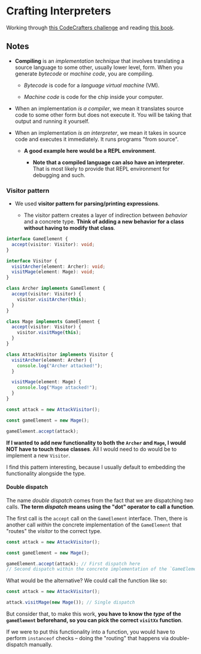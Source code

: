 # Crafting Interpreters

Working through [this CodeCrafters challenge](https://app.codecrafters.io/courses/interpreter) and reading [this book](https://craftinginterpreters.com/).

## Notes

- **Compiling** is an _implementation technique_ that involves translating a source language to some other, usually lower level, form. When you generate _bytecode_ or _machine code_, you are compiling.

  - _Bytecode_ is code for a _language virtual machine_ (VM).

  - _Machine code_ is code for the chip inside your computer.

- When an implementation _is a compiler_, we mean it translates source code to some other form but does not execute it. You will be taking that output and running it yourself.

- When an implementation _is an interpreter_, we mean it takes in source code and executes it immediately. It runs programs "from source".

  - **A good example here would be a REPL environment**.

    - **Note that a compiled language can also have an interpreter**. That is most likely to provide that REPL environment for debugging and such.

### Visitor pattern

- We used **visitor pattern for parsing/printing expressions**.

  - The visitor pattern creates a layer of indirection between _behavior_ and a concrete type. **Think of adding a new behavior for a class without having to modify that class**.

```ts
interface GameElement {
  accept(visitor: Visitor): void;
}

interface Visitor {
  visitArcher(element: Archer): void;
  visitMage(element: Mage): void;
}

class Archer implements GameElement {
  accept(visitor: Visitor) {
    visitor.visitArcher(this);
  }
}

class Mage implements GameElement {
  accept(visitor: Visitor) {
    visitor.visitMage(this);
  }
}

class AttackVisitor implements Visitor {
  visitArcher(element: Archer) {
    console.log("Archer attacked!");
  }

  visitMage(element: Mage) {
    console.log("Mage attacked!");
  }
}

const attack = new AttackVisitor();

const gameElement = new Mage();

gameElement.accept(attack);
```

**If I wanted to add new functionality to both the `Archer` and `Mage`, I would NOT have to touch those classes**. All I would need to do would be to implement a new `Visitor`.

I find this pattern interesting, because I usually default to embedding the functionality alongside the type.

#### Double dispatch

The name _double dispatch_ comes from the fact that we are dispatching _two_ calls. **The term _dispatch_ means using the "dot" operator to call a function**.

The first call is the `accept` call on the `GameElement` interface. Then, there is another call _within_ the concrete implementation of the `GameElement` that "routes" the _visitor_ to the correct type.

```ts
const attack = new AttackVisitor();

const gameElement = new Mage();

gameElement.accept(attack); // First dispatch here
// Second dispatch within the concrete implementation of the `GameElement`.
```

What would be the alternative? We could call the function like so:

```ts
const attack = new AttackVisitor();

attack.visitMage(new Mage()); // Single dispatch
```

But consider that, to make this work, **you have to know the _type_ of the `gameElement` beforehand, so you can pick the correct `visitXx` function**.

If we were to put this functionality into a function, you would have to perform `instanceof` checks – doing the "routing" that happens via double-dispatch manually.
